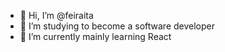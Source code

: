 - 👋 Hi, I’m @feiraita
- 👀 I’m studying to become a software developer
- 🌱 I’m currently mainly learning React

<!---
feiraita/feiraita is a ✨ special ✨ repository because its `README.md` (this file) appears on your GitHub profile.
You can click the Preview link to take a look at your changes. 
- 📫 [How to reach me ...] (https://www.linkedin.com/in/fei-raita-415848204/)
--->
